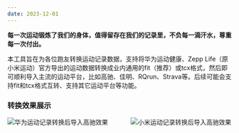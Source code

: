 ```yaml
---
date: 2023-12-01
---
```


**每一次运动锻炼了我们的身体，值得留存在我们的记录里，不负每一滴汗水，尊重每一次付出。**

本工具旨在为各位跑友转换运动记录数据，支持将华为运动健康、Zepp Life（原小米运动）官方导出的运动数据转换成业内通用的fit（推荐）或tcx格式，然后即可顺利导入主流的运动平台，比如高驰、佳明、RQrun、Strava等。后续可能会支持fit和tcx格式互转、支持其它运动平台等功能。

### 转换效果展示

<div style="display: flex; justify-content: space-between">
    <div style="width: 45%; margin-right: 1%">
        <img src="/huawei_coros.jpeg"
                     title="华为运动记录转换后导入高驰效果" alt="华为运动记录转换后导入高驰效果"/>
    </div>
    <div style="width: 45%; margin-left: 1%">
        <img src="/zepp_coros.jpeg"
                     title="小米运动记录转换后导入高驰效果" alt="小米运动记录转换后导入高驰效果"/>
    </div>
</div>
